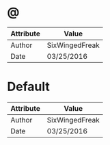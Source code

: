 # @
| Attribute | Value |
| ---  | ---     |
| Author | SixWingedFreak |
| Date | 03/25/2016 |
# Default
| Attribute | Value |
| ---  | ---     |
| Author | SixWingedFreak |
| Date | 03/25/2016 |

